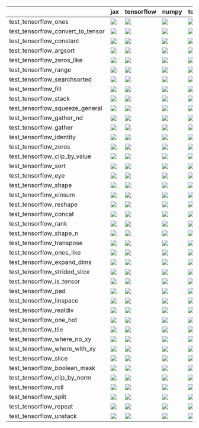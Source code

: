 |                                   | jax                                                                                                                                                                                    | tensorflow                                                                                                                                                                             | numpy                                                                                                                                                                                  | torch                                                                                                                                                                                  |
|:----------------------------------|:---------------------------------------------------------------------------------------------------------------------------------------------------------------------------------------|:---------------------------------------------------------------------------------------------------------------------------------------------------------------------------------------|:---------------------------------------------------------------------------------------------------------------------------------------------------------------------------------------|:---------------------------------------------------------------------------------------------------------------------------------------------------------------------------------------|
| test_tensorflow_ones              | <a href="https://github.com/unifyai/ivy/actions/runs/4476986682/jobs/7867950956" rel="noopener noreferrer" target="_blank"><img src=https://img.shields.io/badge/-success-success></a> | <a href="https://github.com/unifyai/ivy/actions/runs/4476986682/jobs/7867950956" rel="noopener noreferrer" target="_blank"><img src=https://img.shields.io/badge/-success-success></a> | <a href="https://github.com/unifyai/ivy/actions/runs/4476986682/jobs/7867950956" rel="noopener noreferrer" target="_blank"><img src=https://img.shields.io/badge/-success-success></a> | <a href="https://github.com/unifyai/ivy/actions/runs/4476986682/jobs/7867950956" rel="noopener noreferrer" target="_blank"><img src=https://img.shields.io/badge/-success-success></a> |
| test_tensorflow_convert_to_tensor | <a href="https://github.com/unifyai/ivy/actions/runs/4478514356/jobs/7871371016" rel="noopener noreferrer" target="_blank"><img src=https://img.shields.io/badge/-success-success></a> | <a href="https://github.com/unifyai/ivy/actions/runs/4478514356/jobs/7871371016" rel="noopener noreferrer" target="_blank"><img src=https://img.shields.io/badge/-success-success></a> | <a href="https://github.com/unifyai/ivy/actions/runs/4478514356/jobs/7871371016" rel="noopener noreferrer" target="_blank"><img src=https://img.shields.io/badge/-success-success></a> | <a href="https://github.com/unifyai/ivy/actions/runs/4478514356/jobs/7871371016" rel="noopener noreferrer" target="_blank"><img src=https://img.shields.io/badge/-success-success></a> |
| test_tensorflow_constant          | <a href="https://github.com/unifyai/ivy/actions/runs/4478514356/jobs/7871371016" rel="noopener noreferrer" target="_blank"><img src=https://img.shields.io/badge/-success-success></a> | <a href="https://github.com/unifyai/ivy/actions/runs/4478514356/jobs/7871371016" rel="noopener noreferrer" target="_blank"><img src=https://img.shields.io/badge/-success-success></a> | <a href="https://github.com/unifyai/ivy/actions/runs/4478514356/jobs/7871371016" rel="noopener noreferrer" target="_blank"><img src=https://img.shields.io/badge/-success-success></a> | <a href="https://github.com/unifyai/ivy/actions/runs/4478514356/jobs/7871371016" rel="noopener noreferrer" target="_blank"><img src=https://img.shields.io/badge/-success-success></a> |
| test_tensorflow_argsort           | <a href="https://github.com/unifyai/ivy/actions/runs/4476986682/jobs/7867950956" rel="noopener noreferrer" target="_blank"><img src=https://img.shields.io/badge/-success-success></a> | <a href="https://github.com/unifyai/ivy/actions/runs/4476986682/jobs/7867950956" rel="noopener noreferrer" target="_blank"><img src=https://img.shields.io/badge/-success-success></a> | <a href="https://github.com/unifyai/ivy/actions/runs/4476986682/jobs/7867950956" rel="noopener noreferrer" target="_blank"><img src=https://img.shields.io/badge/-success-success></a> | <a href="https://github.com/unifyai/ivy/actions/runs/4476986682/jobs/7867950956" rel="noopener noreferrer" target="_blank"><img src=https://img.shields.io/badge/-success-success></a> |
| test_tensorflow_zeros_like        | <a href="https://github.com/unifyai/ivy/actions/runs/4477471950/jobs/7869052298" rel="noopener noreferrer" target="_blank"><img src=https://img.shields.io/badge/-success-success></a> | <a href="https://github.com/unifyai/ivy/actions/runs/4477471950/jobs/7869052298" rel="noopener noreferrer" target="_blank"><img src=https://img.shields.io/badge/-success-success></a> | <a href="https://github.com/unifyai/ivy/actions/runs/4477471950/jobs/7869052298" rel="noopener noreferrer" target="_blank"><img src=https://img.shields.io/badge/-success-success></a> | <a href="https://github.com/unifyai/ivy/actions/runs/4477471950/jobs/7869052298" rel="noopener noreferrer" target="_blank"><img src=https://img.shields.io/badge/-success-success></a> |
| test_tensorflow_range             | <a href="https://github.com/unifyai/ivy/actions/runs/4476986682/jobs/7867950956" rel="noopener noreferrer" target="_blank"><img src=https://img.shields.io/badge/-success-success></a> | <a href="https://github.com/unifyai/ivy/actions/runs/4476986682/jobs/7867950956" rel="noopener noreferrer" target="_blank"><img src=https://img.shields.io/badge/-success-success></a> | <a href="https://github.com/unifyai/ivy/actions/runs/4476986682/jobs/7867950956" rel="noopener noreferrer" target="_blank"><img src=https://img.shields.io/badge/-success-success></a> | <a href="https://github.com/unifyai/ivy/actions/runs/4476986682/jobs/7867950956" rel="noopener noreferrer" target="_blank"><img src=https://img.shields.io/badge/-success-success></a> |
| test_tensorflow_searchsorted      | <a href="https://github.com/unifyai/ivy/actions/runs/4477471950/jobs/7869052298" rel="noopener noreferrer" target="_blank"><img src=https://img.shields.io/badge/-success-success></a> | <a href="https://github.com/unifyai/ivy/actions/runs/4477471950/jobs/7869052298" rel="noopener noreferrer" target="_blank"><img src=https://img.shields.io/badge/-success-success></a> | <a href="https://github.com/unifyai/ivy/actions/runs/4477471950/jobs/7869052298" rel="noopener noreferrer" target="_blank"><img src=https://img.shields.io/badge/-success-success></a> | <a href="https://github.com/unifyai/ivy/actions/runs/4477471950/jobs/7869052298" rel="noopener noreferrer" target="_blank"><img src=https://img.shields.io/badge/-success-success></a> |
| test_tensorflow_fill              | <a href="https://github.com/unifyai/ivy/actions/runs/4478514356/jobs/7871371016" rel="noopener noreferrer" target="_blank"><img src=https://img.shields.io/badge/-failure-red></a>     | <a href="https://github.com/unifyai/ivy/actions/runs/4478514356/jobs/7871371016" rel="noopener noreferrer" target="_blank"><img src=https://img.shields.io/badge/-failure-red></a>     | <a href="https://github.com/unifyai/ivy/actions/runs/4478514356/jobs/7871371016" rel="noopener noreferrer" target="_blank"><img src=https://img.shields.io/badge/-failure-red></a>     | <a href="https://github.com/unifyai/ivy/actions/runs/4478514356/jobs/7871371016" rel="noopener noreferrer" target="_blank"><img src=https://img.shields.io/badge/-failure-red></a>     |
| test_tensorflow_stack             | <a href="https://github.com/unifyai/ivy/actions/runs/4477471950/jobs/7869052298" rel="noopener noreferrer" target="_blank"><img src=https://img.shields.io/badge/-success-success></a> | <a href="https://github.com/unifyai/ivy/actions/runs/4477471950/jobs/7869052298" rel="noopener noreferrer" target="_blank"><img src=https://img.shields.io/badge/-success-success></a> | <a href="https://github.com/unifyai/ivy/actions/runs/4477471950/jobs/7869052298" rel="noopener noreferrer" target="_blank"><img src=https://img.shields.io/badge/-success-success></a> | <a href="https://github.com/unifyai/ivy/actions/runs/4477471950/jobs/7869052298" rel="noopener noreferrer" target="_blank"><img src=https://img.shields.io/badge/-success-success></a> |
| test_tensorflow_squeeze_general   | <a href="https://github.com/unifyai/ivy/actions/runs/4477471950/jobs/7869052298" rel="noopener noreferrer" target="_blank"><img src=https://img.shields.io/badge/-success-success></a> | <a href="https://github.com/unifyai/ivy/actions/runs/4477471950/jobs/7869052298" rel="noopener noreferrer" target="_blank"><img src=https://img.shields.io/badge/-success-success></a> | <a href="https://github.com/unifyai/ivy/actions/runs/4477471950/jobs/7869052298" rel="noopener noreferrer" target="_blank"><img src=https://img.shields.io/badge/-success-success></a> | <a href="https://github.com/unifyai/ivy/actions/runs/4477471950/jobs/7869052298" rel="noopener noreferrer" target="_blank"><img src=https://img.shields.io/badge/-success-success></a> |
| test_tensorflow_gather_nd         | <a href="https://github.com/unifyai/ivy/actions/runs/4478514356/jobs/7871371016" rel="noopener noreferrer" target="_blank"><img src=https://img.shields.io/badge/-success-success></a> | <a href="https://github.com/unifyai/ivy/actions/runs/4476986682/jobs/7867950956" rel="noopener noreferrer" target="_blank"><img src=https://img.shields.io/badge/-success-success></a> | <a href="https://github.com/unifyai/ivy/actions/runs/4478514356/jobs/7871371016" rel="noopener noreferrer" target="_blank"><img src=https://img.shields.io/badge/-failure-red></a>     | <a href="https://github.com/unifyai/ivy/actions/runs/4476986682/jobs/7867950956" rel="noopener noreferrer" target="_blank"><img src=https://img.shields.io/badge/-success-success></a> |
| test_tensorflow_gather            | <a href="https://github.com/unifyai/ivy/actions/runs/4478514356/jobs/7871371016" rel="noopener noreferrer" target="_blank"><img src=https://img.shields.io/badge/-success-success></a> | <a href="https://github.com/unifyai/ivy/actions/runs/4478514356/jobs/7871371016" rel="noopener noreferrer" target="_blank"><img src=https://img.shields.io/badge/-success-success></a> | <a href="https://github.com/unifyai/ivy/actions/runs/4478514356/jobs/7871371016" rel="noopener noreferrer" target="_blank"><img src=https://img.shields.io/badge/-failure-red></a>     | <a href="https://github.com/unifyai/ivy/actions/runs/4478514356/jobs/7871371016" rel="noopener noreferrer" target="_blank"><img src=https://img.shields.io/badge/-success-success></a> |
| test_tensorflow_identity          | <a href="https://github.com/unifyai/ivy/actions/runs/4476986682/jobs/7867950956" rel="noopener noreferrer" target="_blank"><img src=https://img.shields.io/badge/-success-success></a> | <a href="https://github.com/unifyai/ivy/actions/runs/4476986682/jobs/7867950956" rel="noopener noreferrer" target="_blank"><img src=https://img.shields.io/badge/-success-success></a> | <a href="https://github.com/unifyai/ivy/actions/runs/4476986682/jobs/7867950956" rel="noopener noreferrer" target="_blank"><img src=https://img.shields.io/badge/-success-success></a> | <a href="https://github.com/unifyai/ivy/actions/runs/4476986682/jobs/7867950956" rel="noopener noreferrer" target="_blank"><img src=https://img.shields.io/badge/-success-success></a> |
| test_tensorflow_zeros             | <a href="https://github.com/unifyai/ivy/actions/runs/4477471950/jobs/7869052298" rel="noopener noreferrer" target="_blank"><img src=https://img.shields.io/badge/-success-success></a> | <a href="https://github.com/unifyai/ivy/actions/runs/4477471950/jobs/7869052298" rel="noopener noreferrer" target="_blank"><img src=https://img.shields.io/badge/-success-success></a> | <a href="https://github.com/unifyai/ivy/actions/runs/4477471950/jobs/7869052298" rel="noopener noreferrer" target="_blank"><img src=https://img.shields.io/badge/-success-success></a> | <a href="https://github.com/unifyai/ivy/actions/runs/4477471950/jobs/7869052298" rel="noopener noreferrer" target="_blank"><img src=https://img.shields.io/badge/-success-success></a> |
| test_tensorflow_clip_by_value     | <a href="https://github.com/unifyai/ivy/actions/runs/4478514356/jobs/7871371016" rel="noopener noreferrer" target="_blank"><img src=https://img.shields.io/badge/-success-success></a> | <a href="https://github.com/unifyai/ivy/actions/runs/4478514356/jobs/7871371016" rel="noopener noreferrer" target="_blank"><img src=https://img.shields.io/badge/-success-success></a> | <a href="https://github.com/unifyai/ivy/actions/runs/4478514356/jobs/7871371016" rel="noopener noreferrer" target="_blank"><img src=https://img.shields.io/badge/-success-success></a> | <a href="https://github.com/unifyai/ivy/actions/runs/4478514356/jobs/7871371016" rel="noopener noreferrer" target="_blank"><img src=https://img.shields.io/badge/-success-success></a> |
| test_tensorflow_sort              | <a href="https://github.com/unifyai/ivy/actions/runs/4477471950/jobs/7869052298" rel="noopener noreferrer" target="_blank"><img src=https://img.shields.io/badge/-success-success></a> | <a href="https://github.com/unifyai/ivy/actions/runs/4477471950/jobs/7869052298" rel="noopener noreferrer" target="_blank"><img src=https://img.shields.io/badge/-success-success></a> | <a href="https://github.com/unifyai/ivy/actions/runs/4477471950/jobs/7869052298" rel="noopener noreferrer" target="_blank"><img src=https://img.shields.io/badge/-success-success></a> | <a href="https://github.com/unifyai/ivy/actions/runs/4477471950/jobs/7869052298" rel="noopener noreferrer" target="_blank"><img src=https://img.shields.io/badge/-success-success></a> |
| test_tensorflow_eye               | <a href="https://github.com/unifyai/ivy/actions/runs/4478514356/jobs/7871371016" rel="noopener noreferrer" target="_blank"><img src=https://img.shields.io/badge/-success-success></a> | <a href="https://github.com/unifyai/ivy/actions/runs/4478514356/jobs/7871371016" rel="noopener noreferrer" target="_blank"><img src=https://img.shields.io/badge/-success-success></a> | <a href="https://github.com/unifyai/ivy/actions/runs/4478514356/jobs/7871371016" rel="noopener noreferrer" target="_blank"><img src=https://img.shields.io/badge/-success-success></a> | <a href="https://github.com/unifyai/ivy/actions/runs/4478514356/jobs/7871371016" rel="noopener noreferrer" target="_blank"><img src=https://img.shields.io/badge/-success-success></a> |
| test_tensorflow_shape             | <a href="https://github.com/unifyai/ivy/actions/runs/4477471950/jobs/7869052298" rel="noopener noreferrer" target="_blank"><img src=https://img.shields.io/badge/-success-success></a> | <a href="https://github.com/unifyai/ivy/actions/runs/4477471950/jobs/7869052298" rel="noopener noreferrer" target="_blank"><img src=https://img.shields.io/badge/-success-success></a> | <a href="https://github.com/unifyai/ivy/actions/runs/4477471950/jobs/7869052298" rel="noopener noreferrer" target="_blank"><img src=https://img.shields.io/badge/-success-success></a> | <a href="https://github.com/unifyai/ivy/actions/runs/4477471950/jobs/7869052298" rel="noopener noreferrer" target="_blank"><img src=https://img.shields.io/badge/-success-success></a> |
| test_tensorflow_einsum            | <a href="https://github.com/unifyai/ivy/actions/runs/4478514356/jobs/7871371016" rel="noopener noreferrer" target="_blank"><img src=https://img.shields.io/badge/-success-success></a> | <a href="https://github.com/unifyai/ivy/actions/runs/4478514356/jobs/7871371016" rel="noopener noreferrer" target="_blank"><img src=https://img.shields.io/badge/-success-success></a> | <a href="https://github.com/unifyai/ivy/actions/runs/4478514356/jobs/7871371016" rel="noopener noreferrer" target="_blank"><img src=https://img.shields.io/badge/-success-success></a> | <a href="https://github.com/unifyai/ivy/actions/runs/4478514356/jobs/7871371016" rel="noopener noreferrer" target="_blank"><img src=https://img.shields.io/badge/-success-success></a> |
| test_tensorflow_reshape           | <a href="https://github.com/unifyai/ivy/actions/runs/4476986682/jobs/7867950956" rel="noopener noreferrer" target="_blank"><img src=https://img.shields.io/badge/-success-success></a> | <a href="https://github.com/unifyai/ivy/actions/runs/4476986682/jobs/7867950956" rel="noopener noreferrer" target="_blank"><img src=https://img.shields.io/badge/-success-success></a> | <a href="https://github.com/unifyai/ivy/actions/runs/4476986682/jobs/7867950956" rel="noopener noreferrer" target="_blank"><img src=https://img.shields.io/badge/-success-success></a> | <a href="https://github.com/unifyai/ivy/actions/runs/4476986682/jobs/7867950956" rel="noopener noreferrer" target="_blank"><img src=https://img.shields.io/badge/-success-success></a> |
| test_tensorflow_concat            | <a href="https://github.com/unifyai/ivy/actions/runs/4478514356/jobs/7871371016" rel="noopener noreferrer" target="_blank"><img src=https://img.shields.io/badge/-success-success></a> | <a href="https://github.com/unifyai/ivy/actions/runs/4478514356/jobs/7871371016" rel="noopener noreferrer" target="_blank"><img src=https://img.shields.io/badge/-success-success></a> | <a href="https://github.com/unifyai/ivy/actions/runs/4478514356/jobs/7871371016" rel="noopener noreferrer" target="_blank"><img src=https://img.shields.io/badge/-success-success></a> | <a href="https://github.com/unifyai/ivy/actions/runs/4478514356/jobs/7871371016" rel="noopener noreferrer" target="_blank"><img src=https://img.shields.io/badge/-success-success></a> |
| test_tensorflow_rank              | <a href="https://github.com/unifyai/ivy/actions/runs/4476986682/jobs/7867950956" rel="noopener noreferrer" target="_blank"><img src=https://img.shields.io/badge/-success-success></a> | <a href="https://github.com/unifyai/ivy/actions/runs/4476986682/jobs/7867950956" rel="noopener noreferrer" target="_blank"><img src=https://img.shields.io/badge/-success-success></a> | <a href="https://github.com/unifyai/ivy/actions/runs/4476986682/jobs/7867950956" rel="noopener noreferrer" target="_blank"><img src=https://img.shields.io/badge/-success-success></a> | <a href="https://github.com/unifyai/ivy/actions/runs/4476986682/jobs/7867950956" rel="noopener noreferrer" target="_blank"><img src=https://img.shields.io/badge/-success-success></a> |
| test_tensorflow_shape_n           | <a href="https://github.com/unifyai/ivy/actions/runs/4477471950/jobs/7869052298" rel="noopener noreferrer" target="_blank"><img src=https://img.shields.io/badge/-success-success></a> | <a href="https://github.com/unifyai/ivy/actions/runs/4477471950/jobs/7869052298" rel="noopener noreferrer" target="_blank"><img src=https://img.shields.io/badge/-success-success></a> | <a href="https://github.com/unifyai/ivy/actions/runs/4477471950/jobs/7869052298" rel="noopener noreferrer" target="_blank"><img src=https://img.shields.io/badge/-success-success></a> | <a href="https://github.com/unifyai/ivy/actions/runs/4477471950/jobs/7869052298" rel="noopener noreferrer" target="_blank"><img src=https://img.shields.io/badge/-success-success></a> |
| test_tensorflow_transpose         | <a href="https://github.com/unifyai/ivy/actions/runs/4477471950/jobs/7869052298" rel="noopener noreferrer" target="_blank"><img src=https://img.shields.io/badge/-success-success></a> | <a href="https://github.com/unifyai/ivy/actions/runs/4477471950/jobs/7869052298" rel="noopener noreferrer" target="_blank"><img src=https://img.shields.io/badge/-success-success></a> | <a href="https://github.com/unifyai/ivy/actions/runs/4477471950/jobs/7869052298" rel="noopener noreferrer" target="_blank"><img src=https://img.shields.io/badge/-success-success></a> | <a href="https://github.com/unifyai/ivy/actions/runs/4477471950/jobs/7869052298" rel="noopener noreferrer" target="_blank"><img src=https://img.shields.io/badge/-success-success></a> |
| test_tensorflow_ones_like         | <a href="https://github.com/unifyai/ivy/actions/runs/4476986682/jobs/7867950956" rel="noopener noreferrer" target="_blank"><img src=https://img.shields.io/badge/-success-success></a> | <a href="https://github.com/unifyai/ivy/actions/runs/4476986682/jobs/7867950956" rel="noopener noreferrer" target="_blank"><img src=https://img.shields.io/badge/-success-success></a> | <a href="https://github.com/unifyai/ivy/actions/runs/4476986682/jobs/7867950956" rel="noopener noreferrer" target="_blank"><img src=https://img.shields.io/badge/-success-success></a> | <a href="https://github.com/unifyai/ivy/actions/runs/4476986682/jobs/7867950956" rel="noopener noreferrer" target="_blank"><img src=https://img.shields.io/badge/-success-success></a> |
| test_tensorflow_expand_dims       | <a href="https://github.com/unifyai/ivy/actions/runs/4478514356/jobs/7871371016" rel="noopener noreferrer" target="_blank"><img src=https://img.shields.io/badge/-success-success></a> | <a href="https://github.com/unifyai/ivy/actions/runs/4478514356/jobs/7871371016" rel="noopener noreferrer" target="_blank"><img src=https://img.shields.io/badge/-success-success></a> | <a href="https://github.com/unifyai/ivy/actions/runs/4478514356/jobs/7871371016" rel="noopener noreferrer" target="_blank"><img src=https://img.shields.io/badge/-success-success></a> | <a href="https://github.com/unifyai/ivy/actions/runs/4478514356/jobs/7871371016" rel="noopener noreferrer" target="_blank"><img src=https://img.shields.io/badge/-success-success></a> |
| test_tensorflow_strided_slice     | <a href="https://github.com/unifyai/ivy/actions/runs/4477471950/jobs/7869052298" rel="noopener noreferrer" target="_blank"><img src=https://img.shields.io/badge/-failure-red></a>     | <a href="https://github.com/unifyai/ivy/actions/runs/4477471950/jobs/7869052298" rel="noopener noreferrer" target="_blank"><img src=https://img.shields.io/badge/-failure-red></a>     | <a href="https://github.com/unifyai/ivy/actions/runs/4477471950/jobs/7869052298" rel="noopener noreferrer" target="_blank"><img src=https://img.shields.io/badge/-failure-red></a>     | <a href="https://github.com/unifyai/ivy/actions/runs/4477471950/jobs/7869052298" rel="noopener noreferrer" target="_blank"><img src=https://img.shields.io/badge/-failure-red></a>     |
| test_tensorflow_is_tensor         | <a href="https://github.com/unifyai/ivy/actions/runs/4476986682/jobs/7867950956" rel="noopener noreferrer" target="_blank"><img src=https://img.shields.io/badge/-success-success></a> | <a href="https://github.com/unifyai/ivy/actions/runs/4476986682/jobs/7867950956" rel="noopener noreferrer" target="_blank"><img src=https://img.shields.io/badge/-success-success></a> | <a href="https://github.com/unifyai/ivy/actions/runs/4476986682/jobs/7867950956" rel="noopener noreferrer" target="_blank"><img src=https://img.shields.io/badge/-success-success></a> | <a href="https://github.com/unifyai/ivy/actions/runs/4476986682/jobs/7867950956" rel="noopener noreferrer" target="_blank"><img src=https://img.shields.io/badge/-success-success></a> |
| test_tensorflow_pad               | <a href="https://github.com/unifyai/ivy/actions/runs/4476986682/jobs/7867950956" rel="noopener noreferrer" target="_blank"><img src=https://img.shields.io/badge/-success-success></a> | <a href="https://github.com/unifyai/ivy/actions/runs/4476986682/jobs/7867950956" rel="noopener noreferrer" target="_blank"><img src=https://img.shields.io/badge/-success-success></a> | <a href="https://github.com/unifyai/ivy/actions/runs/4476986682/jobs/7867950956" rel="noopener noreferrer" target="_blank"><img src=https://img.shields.io/badge/-success-success></a> | <a href="https://github.com/unifyai/ivy/actions/runs/4476986682/jobs/7867950956" rel="noopener noreferrer" target="_blank"><img src=https://img.shields.io/badge/-success-success></a> |
| test_tensorflow_linspace          | <a href="https://github.com/unifyai/ivy/actions/runs/4476986682/jobs/7867950956" rel="noopener noreferrer" target="_blank"><img src=https://img.shields.io/badge/-success-success></a> | <a href="https://github.com/unifyai/ivy/actions/runs/4476986682/jobs/7867950956" rel="noopener noreferrer" target="_blank"><img src=https://img.shields.io/badge/-success-success></a> | <a href="https://github.com/unifyai/ivy/actions/runs/4476986682/jobs/7867950956" rel="noopener noreferrer" target="_blank"><img src=https://img.shields.io/badge/-success-success></a> | <a href="https://github.com/unifyai/ivy/actions/runs/4476986682/jobs/7867950956" rel="noopener noreferrer" target="_blank"><img src=https://img.shields.io/badge/-failure-red></a>     |
| test_tensorflow_realdiv           | <a href="https://github.com/unifyai/ivy/actions/runs/4476986682/jobs/7867950956" rel="noopener noreferrer" target="_blank"><img src=https://img.shields.io/badge/-success-success></a> | <a href="https://github.com/unifyai/ivy/actions/runs/4476986682/jobs/7867950956" rel="noopener noreferrer" target="_blank"><img src=https://img.shields.io/badge/-success-success></a> | <a href="https://github.com/unifyai/ivy/actions/runs/4476986682/jobs/7867950956" rel="noopener noreferrer" target="_blank"><img src=https://img.shields.io/badge/-success-success></a> | <a href="https://github.com/unifyai/ivy/actions/runs/4476986682/jobs/7867950956" rel="noopener noreferrer" target="_blank"><img src=https://img.shields.io/badge/-success-success></a> |
| test_tensorflow_one_hot           | <a href="https://github.com/unifyai/ivy/actions/runs/4476986682/jobs/7867950956" rel="noopener noreferrer" target="_blank"><img src=https://img.shields.io/badge/-success-success></a> | <a href="https://github.com/unifyai/ivy/actions/runs/4476986682/jobs/7867950956" rel="noopener noreferrer" target="_blank"><img src=https://img.shields.io/badge/-success-success></a> | <a href="https://github.com/unifyai/ivy/actions/runs/4476986682/jobs/7867950956" rel="noopener noreferrer" target="_blank"><img src=https://img.shields.io/badge/-success-success></a> | <a href="https://github.com/unifyai/ivy/actions/runs/4476986682/jobs/7867950956" rel="noopener noreferrer" target="_blank"><img src=https://img.shields.io/badge/-success-success></a> |
| test_tensorflow_tile              | <a href="https://github.com/unifyai/ivy/actions/runs/4477471950/jobs/7869052298" rel="noopener noreferrer" target="_blank"><img src=https://img.shields.io/badge/-success-success></a> | <a href="https://github.com/unifyai/ivy/actions/runs/4477471950/jobs/7869052298" rel="noopener noreferrer" target="_blank"><img src=https://img.shields.io/badge/-success-success></a> | <a href="https://github.com/unifyai/ivy/actions/runs/4477471950/jobs/7869052298" rel="noopener noreferrer" target="_blank"><img src=https://img.shields.io/badge/-success-success></a> | <a href="https://github.com/unifyai/ivy/actions/runs/4477471950/jobs/7869052298" rel="noopener noreferrer" target="_blank"><img src=https://img.shields.io/badge/-success-success></a> |
| test_tensorflow_where_no_xy       | <a href="https://github.com/unifyai/ivy/actions/runs/4477471950/jobs/7869052298" rel="noopener noreferrer" target="_blank"><img src=https://img.shields.io/badge/-success-success></a> | <a href="https://github.com/unifyai/ivy/actions/runs/4477471950/jobs/7869052298" rel="noopener noreferrer" target="_blank"><img src=https://img.shields.io/badge/-success-success></a> | <a href="https://github.com/unifyai/ivy/actions/runs/4477471950/jobs/7869052298" rel="noopener noreferrer" target="_blank"><img src=https://img.shields.io/badge/-success-success></a> | <a href="https://github.com/unifyai/ivy/actions/runs/4477471950/jobs/7869052298" rel="noopener noreferrer" target="_blank"><img src=https://img.shields.io/badge/-success-success></a> |
| test_tensorflow_where_with_xy     | <a href="https://github.com/unifyai/ivy/actions/runs/4477471950/jobs/7869052298" rel="noopener noreferrer" target="_blank"><img src=https://img.shields.io/badge/-success-success></a> | <a href="https://github.com/unifyai/ivy/actions/runs/4477471950/jobs/7869052298" rel="noopener noreferrer" target="_blank"><img src=https://img.shields.io/badge/-success-success></a> | <a href="https://github.com/unifyai/ivy/actions/runs/4477471950/jobs/7869052298" rel="noopener noreferrer" target="_blank"><img src=https://img.shields.io/badge/-success-success></a> | <a href="https://github.com/unifyai/ivy/actions/runs/4477471950/jobs/7869052298" rel="noopener noreferrer" target="_blank"><img src=https://img.shields.io/badge/-success-success></a> |
| test_tensorflow_slice             | <a href="https://github.com/unifyai/ivy/actions/runs/4478218094/jobs/7870723626" rel="noopener noreferrer" target="_blank"><img src=https://img.shields.io/badge/-success-success></a> | <a href="https://github.com/unifyai/ivy/actions/runs/4477471950/jobs/7869052298" rel="noopener noreferrer" target="_blank"><img src=https://img.shields.io/badge/-success-success></a> | <a href="https://github.com/unifyai/ivy/actions/runs/4478218094/jobs/7870724052" rel="noopener noreferrer" target="_blank"><img src=https://img.shields.io/badge/-success-success></a> | <a href="https://github.com/unifyai/ivy/actions/runs/4477471950/jobs/7869052298" rel="noopener noreferrer" target="_blank"><img src=https://img.shields.io/badge/-success-success></a> |
| test_tensorflow_boolean_mask      | <a href="https://github.com/unifyai/ivy/actions/runs/4476986682/jobs/7867950956" rel="noopener noreferrer" target="_blank"><img src=https://img.shields.io/badge/-failure-red></a>     | <a href="https://github.com/unifyai/ivy/actions/runs/4476986682/jobs/7867950956" rel="noopener noreferrer" target="_blank"><img src=https://img.shields.io/badge/-failure-red></a>     | <a href="https://github.com/unifyai/ivy/actions/runs/4476986682/jobs/7867950956" rel="noopener noreferrer" target="_blank"><img src=https://img.shields.io/badge/-failure-red></a>     | <a href="https://github.com/unifyai/ivy/actions/runs/4476986682/jobs/7867950956" rel="noopener noreferrer" target="_blank"><img src=https://img.shields.io/badge/-failure-red></a>     |
| test_tensorflow_clip_by_norm      | <a href="https://github.com/unifyai/ivy/actions/runs/4476986682/jobs/7867950956" rel="noopener noreferrer" target="_blank"><img src=https://img.shields.io/badge/-failure-red></a>     | <a href="https://github.com/unifyai/ivy/actions/runs/4478514356/jobs/7871371016" rel="noopener noreferrer" target="_blank"><img src=https://img.shields.io/badge/-failure-red></a>     | <a href="https://github.com/unifyai/ivy/actions/runs/4476986682/jobs/7867950956" rel="noopener noreferrer" target="_blank"><img src=https://img.shields.io/badge/-failure-red></a>     | <a href="https://github.com/unifyai/ivy/actions/runs/4478514356/jobs/7871371016" rel="noopener noreferrer" target="_blank"><img src=https://img.shields.io/badge/-failure-red></a>     |
| test_tensorflow_roll              | <a href="https://github.com/unifyai/ivy/actions/runs/4476986682/jobs/7867950956" rel="noopener noreferrer" target="_blank"><img src=https://img.shields.io/badge/-success-success></a> | <a href="https://github.com/unifyai/ivy/actions/runs/4477471950/jobs/7869052298" rel="noopener noreferrer" target="_blank"><img src=https://img.shields.io/badge/-success-success></a> | <a href="https://github.com/unifyai/ivy/actions/runs/4476986682/jobs/7867950956" rel="noopener noreferrer" target="_blank"><img src=https://img.shields.io/badge/-success-success></a> | <a href="https://github.com/unifyai/ivy/actions/runs/4477471950/jobs/7869052298" rel="noopener noreferrer" target="_blank"><img src=https://img.shields.io/badge/-success-success></a> |
| test_tensorflow_split             | <a href="https://github.com/unifyai/ivy/actions/runs/4477471950/jobs/7869052298" rel="noopener noreferrer" target="_blank"><img src=https://img.shields.io/badge/-success-success></a> | <a href="https://github.com/unifyai/ivy/actions/runs/4477471950/jobs/7869052298" rel="noopener noreferrer" target="_blank"><img src=https://img.shields.io/badge/-success-success></a> | <a href="https://github.com/unifyai/ivy/actions/runs/4477471950/jobs/7869052298" rel="noopener noreferrer" target="_blank"><img src=https://img.shields.io/badge/-success-success></a> | <a href="https://github.com/unifyai/ivy/actions/runs/4477471950/jobs/7869052298" rel="noopener noreferrer" target="_blank"><img src=https://img.shields.io/badge/-success-success></a> |
| test_tensorflow_repeat            | <a href="https://github.com/unifyai/ivy/actions/runs/4476986682/jobs/7867950956" rel="noopener noreferrer" target="_blank"><img src=https://img.shields.io/badge/-success-success></a> | <a href="https://github.com/unifyai/ivy/actions/runs/4476986682/jobs/7867950956" rel="noopener noreferrer" target="_blank"><img src=https://img.shields.io/badge/-success-success></a> | <a href="https://github.com/unifyai/ivy/actions/runs/4476986682/jobs/7867950956" rel="noopener noreferrer" target="_blank"><img src=https://img.shields.io/badge/-success-success></a> | <a href="https://github.com/unifyai/ivy/actions/runs/4476986682/jobs/7867950956" rel="noopener noreferrer" target="_blank"><img src=https://img.shields.io/badge/-success-success></a> |
| test_tensorflow_unstack           | <a href="https://github.com/unifyai/ivy/actions/runs/4477471950/jobs/7869052298" rel="noopener noreferrer" target="_blank"><img src=https://img.shields.io/badge/-success-success></a> | <a href="https://github.com/unifyai/ivy/actions/runs/4477471950/jobs/7869052298" rel="noopener noreferrer" target="_blank"><img src=https://img.shields.io/badge/-success-success></a> | <a href="https://github.com/unifyai/ivy/actions/runs/4477471950/jobs/7869052298" rel="noopener noreferrer" target="_blank"><img src=https://img.shields.io/badge/-success-success></a> | <a href="https://github.com/unifyai/ivy/actions/runs/4477471950/jobs/7869052298" rel="noopener noreferrer" target="_blank"><img src=https://img.shields.io/badge/-success-success></a> |